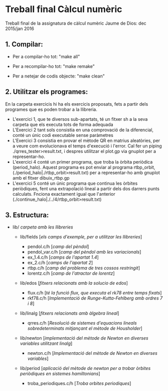 # Treball final Càlcul numèric
Treball final de la assignatura de càlcul numèric
Jaume de Dios: dec 2015/jan 2016

## 1. Compilar:

- Per a compilar-ho tot:          "make all"

- Per a recompilar-ho tot:        "make remake"

- Per a netejar de codis objecte: "make clean"

## 2. Utilitzar els programes:

En la carpeta exercicis hi ha els exercicis proposats, fets a partir dels programes que es poden trobar a la llibreria. 
 - L'exercici 1, que te diversos sub-apartats, té un fitxer sh a la seva carpeta que els executa tots de forma adequada
 - L'Exercici 2 tant sols consistia en una comprovació de la diferencial, conté un únic codi executable sense paràmetres
 - L'Exercici 3 consistia en provar el mètode QR en matrius aleatòries, per a veure com evolucionava el temps d'execució i l'error. Cal fer un piping ./qrres_tester>result.txt, i despres utilitzar el plot.gp via gnuplot per a representar-ho.
 - L'exercici 4 conté un primer programa, que troba la òrbita periòdica (period_halo). Aquest programa es pot enviar al programa rtbp_orbit, (./period_halo|./rtbp_orbit>result.txt) per a representar-ho amb gnuplot amb el fitxer dibuix_rtbp.gp
 - L'exercici 5 conté un únic programa que continua les òrbites periòdiques, fent una extrapolació lineal a partir dels dos darrers punts calculats. Fnciona exactament igual que l'anterior (./continue_halo|./../4/rtbp_orbit>result.txt)

## 3. Estructura:


- lib/
    _carpeta amb les llibreries_
    - lib/fields
    	[_els camps d'exemple, per a utilitzar les llibreries_]
        + pendol.c/h [_camp del pèndol_]
        + pendol_var.c/h [_camp del pèndol amb les variacionals_]
        + ex_1.4.c/h [_camps de l'apartat 1.4_]
        + ex_2.c/h [_camps de l'apartat 2_]
        + rtbp.c/h [_camp del problema de tres cossos restringit_]
        + lorentz.c/h [_camp de l'atractor de lorentz_]

        
	- lib/edos
		[_fitxers relacionats amb la solucio de edos_]
        
		+ flux.c/h
        	[_té la funció flux, que executa el rk78 entre temps fixats_]
        + rkf78.c/h
            [_Implementació de Runge-Kutta-Fehlberg amb ordres 7 i 8_]
            
	- lib/linalg
		[_fitxers relacionats amb àlgebra lineal_]
        
        + qrres.c/h
            [_Resolució de sistemes d'equacions lineals sobredeterminats mitjançant el mètode de Housholder_]

    - lib/newton
        [_implementació del mètode de Newton en diverses variables utilitzant linalg_]

        + newton.c/h
            [_Implementació del mètode de Newton en diverses variables_]

    - lib/period
        [_aplicació del mètode de newton per a trobar òrbites periòdiques en sistemes hamiltonians_]

        + troba_periodiques.c/h
            [_Troba orbites periodiques_]
